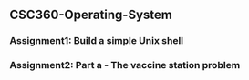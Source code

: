 ## CSC360-Operating-System
### Assignment1: Build a simple Unix shell
### Assignment2: Part a - The vaccine station problem
